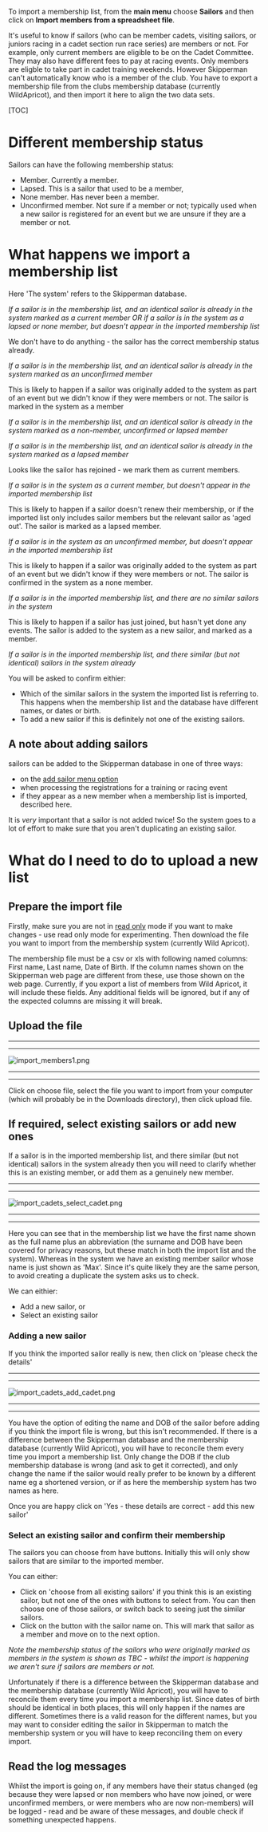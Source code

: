 To import a membership list, from the **main menu** choose **Sailors** and then click on **Import members from a spreadsheet file**.

It's useful to know if sailors (who can be member cadets, visiting sailors, or juniors racing in a cadet section run race series) are members or not. For example, only current members are eligible to be on the Cadet Committee. They may also have different fees to pay at racing events. Only members are eligble to take part in cadet training weekends. However Skipperman can't automatically know who is a member of the club. You have to export a membership file from the clubs membership database (currently WildApricot), and then import it here to align the two data sets.

[TOC]

# Different membership status

Sailors can have the following membership status:

- Member. Currently a member.
- Lapsed. This is a sailor that used to be a member,
- None member. Has never been a member.
- Unconfirmed member. Not sure if a member or not; typically used when a new sailor is registered for an event but we are unsure if they are a member or not.


# What happens we import a membership list

Here 'The system' refers to the Skipperman database.

*If a sailor is in the membership list, and an identical sailor is already in the system marked as a current member*
*OR if a sailor is in the system as a lapsed or none member, but doesn't appear in the imported membership list*

We don't have to do anything - the sailor has the correct membership status already.

*If a sailor is in the membership list, and an identical sailor is already in the system marked as an unconfirmed member*

This is likely to happen if a sailor was originally added to the system as part of an event but we didn't know if they were members or not. The sailor is marked in the system as a member

*If a sailor is in the membership list, and an identical sailor is already in the system marked as a non-member, unconfirmed or lapsed member*

*If a sailor is in the membership list, and an identical sailor is already in the system marked as a lapsed member*

Looks like the sailor has rejoined - we mark them as current members.

*If a sailor is in the system as a current member, but doesn't appear in the imported membership list*

This is likely to happen if a sailor doesn't renew their membership, or if the imported list only includes sailor members but the relevant sailor as 'aged out'. The sailor is marked as a lapsed member. 

*If a sailor is in the system as an unconfirmed member, but doesn't appear in the imported membership list*

This is likely to happen if a sailor was originally added to the system as part of an event but we didn't know if they were members or not. The sailor is confirmed in the system as a none member.

*If a sailor is in the  imported membership list, and there are no similar sailors in the system*

This is likely to happen if a sailor has just joined, but hasn't yet done any events. The sailor is added to the system as a new sailor, and marked as a member.

*If a sailor is in the imported membership list, and there similar (but not identical) sailors in the system already*

You will be asked to confirm eithier:

- Which of the similar sailors in the system the imported list is referring to. This happens when the membership list and the database have different names, or dates or birth.
- To add a new sailor if this is definitely not one of the existing sailors.

## A note about adding sailors

sailors can be added to the Skipperman database in one of three ways:

- on the [add sailor menu option](add_sailor_help.md)
- when processing the registrations for a training or racing event
- if they appear as a new member when a membership list is imported, described here.

It is *very* important that a sailor is not added twice! So the system goes to a lot of effort to make sure that you aren't duplicating an existing sailor. 


# What do I need to do to upload a new list

## Prepare the import file

Firstly, make sure you are not in [read only](main-menu.md#read-only) mode if you want to make changes - use read only mode for experimenting. Then download the file you want to import from the membership system (currently Wild Apricot). 

The membership file must be a csv or xls with following named columns: First name, Last name, Date of Birth. If the column names shown on the Skipperman web page are different from these, use those shown on the web page. Currently, if you export a list of members from Wild Apricot, it will include these fields. Any additional fields will be ignored, but if any of the expected columns are missing it will break.

## Upload the file

***
***
![import_members1.png](/static/import_members1.png)
***
***

Click on choose file, select the file you want to import from your computer (which will probably be in the Downloads directory), then click upload file.

## If required, select existing sailors or add new ones

If a sailor is in the imported membership list, and there similar (but not identical) sailors in the system already then you will need to clarify whether this is an existing member, or add them as a genuinely new member.

***
***
![import_cadets_select_cadet.png](/static/import_cadets_select_cadet.png)
***
***

Here you can see that in the membership list we have the first name shown as the full name plus an abbreviation (the surname and DOB have been covered for privacy reasons, but these match in both the import list and the system). Whereas in the system we have an existing member sailor whose name is just shown as 'Max'. Since it's quite likely they are the same person, to avoid creating a duplicate the system asks us to check.

We can eithier:

- Add a new sailor, or
- Select an existing sailor

### Adding a new sailor

If you think the imported sailor really is new, then click on 'please check the details'

***
***
![import_cadets_add_cadet.png](/static/import_cadets_add_cadet.png)
***
***

You have the option of editing the name and DOB of the sailor before adding if you think the import file is wrong, but this isn't recommended. If there is a difference between the Skipperman database and the membership database (currently Wild Apricot), you will have to reconcile them every time you import a membership list. Only change the DOB if the club membership database is wrong (and ask to get it corrected), and only change the name if the sailor would really prefer to be known by a different name eg a shortened version, or if as here the membership system has two names as here. 

Once you are happy click on 'Yes - these details are correct - add this new sailor' 
 

### Select an existing sailor and confirm their membership

The sailors you can choose from have buttons. Initially this will only show sailors that are similar to the imported member.

You can either:

- Click on 'choose from all existing sailors' if you think this is an existing sailor, but not one of the ones with buttons to select from. You can then choose one of those sailors, or switch back to seeing just the similar sailors.
- Click on the button with the sailor name on. This will mark that sailor as a member and move on to the next option.

*Note the membership status of the sailors who were originally marked as members in the system is shown as TBC - whilst the import is happening we aren't sure if sailors are members or not.*

Unfortunately if there is a difference between the Skipperman database and the membership database (currently Wild Apricot), you will have to reconcile them every time you import a membership list. Since dates of birth should be identical in both places, this will only happen if the names are different. Sometimes there is a valid reason for the different names, but you may want to consider editing the sailor in Skipperman to match the membership system or you will have to keep reconciling them on every import.

## Read the log messages

Whilst the import is going on, if any members have their status changed (eg because they were lapsed or non members who have now joined, or were unconfirmed members, or were members who are now non-members) will be logged - read and be aware of these messages, and double check if something unexpected happens.